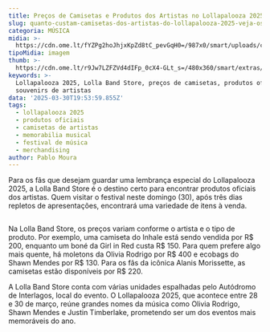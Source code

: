 ```yaml
---
title: Preços de Camisetas e Produtos dos Artistas no Lollapalooza 2025
slug: quanto-custam-camisetas-dos-artistas-do-lollapalooza-2025-veja-os-preos
categoria: MÚSICA
midia: >-
  https://cdn.ome.lt/fYZPg2hoJhjxKpZd8tC_pevGqH0=/987x0/smart/uploads/conteudo/fotos/Snapinst.app_487977924_18491643928019767_7594688863545021233_n_1080.jpg
tipoMidia: imagem
thumb: >-
  https://cdn.ome.lt/r9Jw7LZFZVd4dIFp_0cX4-GLt_s=/480x360/smart/extras/conteudos/Snapinst.app_487977924_18491643928019767_7594688863545021233_n_1080.jpg
keywords: >-
  Lollapalooza 2025, Lolla Band Store, preços de camisetas, produtos oficiais,
  souvenirs de artistas
data: '2025-03-30T19:53:59.855Z'
tags:
  - lollapalooza 2025
  - produtos oficiais
  - camisetas de artistas
  - memorabilia musical
  - festival de música
  - merchandising
author: Pablo Moura
---
```


Para os fãs que desejam guardar uma lembrança especial do Lollapalooza 2025, a Lolla Band Store é o destino certo para encontrar produtos oficiais dos artistas. Quem visitar o festival neste domingo (30), após três dias repletos de apresentações, encontrará uma variedade de itens à venda.

![Imagem da notícia](data:image/png;base64,iVBORw0KGgoAAAANSUhEUgAAAAEAAAABCAQAAAC1HAwCAAAAC0lEQVR42mNkYAAAAAYAAjCB0C8AAAAASUVORK5CYII=)

Na Lolla Band Store, os preços variam conforme o artista e o tipo de produto. Por exemplo, uma camiseta do Inhale está sendo vendida por R$ 200, enquanto um boné da Girl in Red custa R$ 150. Para quem prefere algo mais quente, há moletons da Olivia Rodrigo por R$ 400 e ecobags do Shawn Mendes por R$ 130. Para os fãs da icônica Alanis Morissette, as camisetas estão disponíveis por R$ 220.

A Lolla Band Store conta com várias unidades espalhadas pelo Autódromo de Interlagos, local do evento. O Lollapalooza 2025, que acontece entre 28 e 30 de março, reúne grandes nomes da música como Olivia Rodrigo, Shawn Mendes e Justin Timberlake, prometendo ser um dos eventos mais memoráveis do ano.
